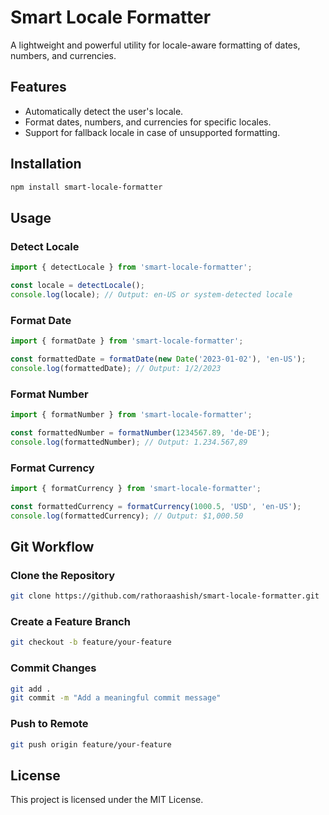 # Smart Locale Formatter

A lightweight and powerful utility for locale-aware formatting of dates, numbers, and currencies.

## Features

- Automatically detect the user's locale.
- Format dates, numbers, and currencies for specific locales.
- Support for fallback locale in case of unsupported formatting.

## Installation

```bash
npm install smart-locale-formatter
```

## Usage

### Detect Locale
```javascript
import { detectLocale } from 'smart-locale-formatter';

const locale = detectLocale();
console.log(locale); // Output: en-US or system-detected locale
```

### Format Date

```javascript
import { formatDate } from 'smart-locale-formatter';

const formattedDate = formatDate(new Date('2023-01-02'), 'en-US');
console.log(formattedDate); // Output: 1/2/2023
```

### Format Number
```javascript
import { formatNumber } from 'smart-locale-formatter';

const formattedNumber = formatNumber(1234567.89, 'de-DE');
console.log(formattedNumber); // Output: 1.234.567,89
```

### Format Currency
```javascript
import { formatCurrency } from 'smart-locale-formatter';

const formattedCurrency = formatCurrency(1000.5, 'USD', 'en-US');
console.log(formattedCurrency); // Output: $1,000.50
```

## Git Workflow

### Clone the Repository
```bash
git clone https://github.com/rathoraashish/smart-locale-formatter.git
```
### Create a Feature Branch
```bash
git checkout -b feature/your-feature
```
### Commit Changes
```bash
git add .
git commit -m "Add a meaningful commit message"
```
### Push to Remote
```bash
git push origin feature/your-feature
```

## License

This project is licensed under the MIT License.
